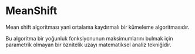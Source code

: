 # MeanShift
Mean shift algoritması yani ortalama kaydırmalı bir kümeleme algoritmasıdır.

Bu algoritma bir yoğunluk fonksiyonunun maksimumlarını bulmak için parametrik olmayan bir öznitelik uzayı matematiksel analiz tekniğidir.
